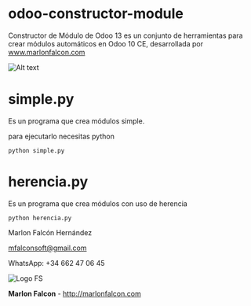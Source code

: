 # odoo-constructor-module
Constructor de Módulo de Odoo 13 es un conjunto de herramientas para crear módulos automáticos en Odoo 10 CE, desarrollada por www.marlonfalcon.com

![Alt text](https://github.com/falconsoft3d/odoo-constructor-module/blob/master/img/herencia.jpg?raw=true "Optional Title")



# simple.py
Es un programa que crea módulos simple.

para ejecutarlo necesitas python
```
python simple.py
```

# herencia.py
Es un programa que crea módulos con uso de herencia
```
python herencia.py
```



Marlon Falcón Hernández

mfalconsoft@gmail.com

WhatsApp: +34 662 47 06 45

![Logo FS](http://falconsolutions.cl/falconsolutions.png)

**Marlon Falcon** - http://marlonfalcon.com
